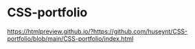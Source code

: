 # CSS-portfolio
https://htmlpreview.github.io/?https://github.com/huseynt/CSS-portfolio/blob/main/CSS-portfolio/index.html
